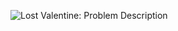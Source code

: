 ![Lost Valentine: Problem Description](https://github.com/ccyannchan/bronco-ctf-writeups-2024/blob/main/lost_valentine/lost_valentine.PNG "Lost Valentine: Problem Description")